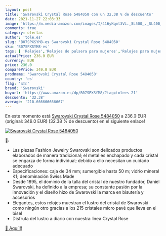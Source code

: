 ```yaml
---
layout: post
title: 'Swarovski Crystal Rose 5484050 con un 32.38 % de descuento'
date: 2021-11-27 22:03:33
image: 'https://m.media-amazon.com/images/I/416yKqmt3VL._SL500_._SL400_.jpg'
comments: true
category: ofertas
author: 'tole.es'
slug: 'B07SPXSYM8-es Swarovski Crystal Rose 5484050'
sku: 'B07SPXSYM8-es'
tags: [ 'Relojes','Relojes de pulsera para mujeres','Relojes para mujer','swarovski', ]
actualPrice: 236.0 EUR
currency: EUR
price: 236.0
comparePrice: 349.0 EUR
prodname: 'Swarovski Crystal Rose 5484050'
country: 'es'
flag: '🇪🇸'
brand: 'Swarovski'
buyurl: 'https://www.amazon.es/dp/B07SPXSYM8/?tag=tolees-21'
descuento: '32.38'
average: '210.666666666667'
---
```


En este momento está [Swarovski Crystal Rose 5484050](https://www.amazon.es/dp/B07SPXSYM8/?tag=tolees-21) a 236.0 EUR (original: 349.0 EUR) (32.38 %  de descuento) en el siguiente enlace!

[![Swarovski Crystal Rose 5484050](https://m.media-amazon.com/images/I/416yKqmt3VL._SL500_._SL400_.jpg)](https://www.amazon.es/dp/B07SPXSYM8/?tag=tolees-21)

🔎:

- Las piezas Fashion Jewelry Swarovski son delicados productos elaborados de manera tradicional; el metal es enchapado y cada cristal se engarza de forma individual; debido a ello necesitan un cuidado adecuado
- Especificaciones: caja de 34 mm; sumergible hasta 50 m; vidrio mineral K1; denominación Swiss Made
- Desde 1895, el dominio de la talla del cristal de nuestro fundador, Daniel Swarovski, ha definido a la empresa; su constante pasión por la innovación y el diseño hizo de Swarovski la marca en bisutería y accesorios
- Elegantes, estos relojes muestran el lustro del cristal de Swarovski como ningún otro gracias a los 215 cristales micro pavé que lleva en el bisel
- Disfruta del lustro a diario con nuestra línea Crystal Rose

[🛒 Aquí!!!](https://www.amazon.es/dp/B07SPXSYM8/?tag=tolees-21)
